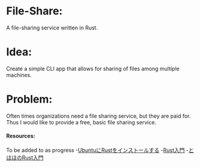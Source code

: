 # File-Share:
A file-sharing service written in Rust.

# Idea:
Create a simple CLI app that allows for sharing of files among multiple machines.

# Problem:
Often times organizations need a file sharing service, but they are paid for. Thus I would like to provide a free, basic file sharing service.

#### Resources:
To be added to as progress
-[UbuntuにRustをインストールする](https://qiita.com/yoshiyasu1111/items/0c3d08658560d4b91431)
-[Rust入門](https://zenn.dev/mebiusbox/books/22d4c1ed9b0003/viewer/6d5875)
-[とほほのRust入門](https://www.tohoho-web.com/ex/rust.html#about)
